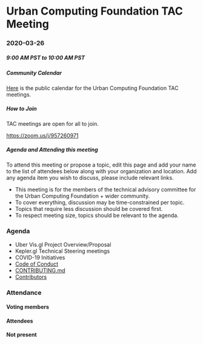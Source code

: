 # Urban Computing Foundation TAC Meeting

### 2020-03-26
##### 9:00 AM PST to 10:00 AM PST

##### Community Calendar
[Here](https://calendar.google.com/calendar/embed?src=u14oiv0c9rh7nv93jke7ehgr68%40group.calendar.google.com&ctz=America%2FChicago) is the public calendar for the Urban Computing Foundation TAC meetings.

##### How to Join
TAC meetings are open for all to join.

https://zoom.us/j/957260971

##### Agenda and Attending this meeting

To attend this meeting or propose a topic, edit this page and add your name to the list of attendees below along with your organization and location. Add any agenda item you wish to discuss, please include relevant links.

* This meeting is for the members of the technical advisory committee for the Urban Computing Foundation + wider community.
* To cover everything, discussion may be time-constrained per topic.
* Topics that require less discussion should be covered first.
* To respect meeting size, topics should be relevant to the agenda.

### Agenda
* Uber Vis.gl Project Overview/Proposal
* Kepler.gl Technical Steering meetings
* COVID-19 Initiatives
* [Code of Conduct](https://github.com/ucfoundation/tac/blob/master/CODE_OF_CONDUCT.md)
* [CONTRIBUTING.md](https://github.com/ucfoundation/tac/blob/master/CONTRIBUTING.md)
* [Contributors](https://github.com/ucfoundation/tac/blob/master/CONTRIBUTORS.md)

### Attendance

#### Voting members

#### Attendees

#### Not present
